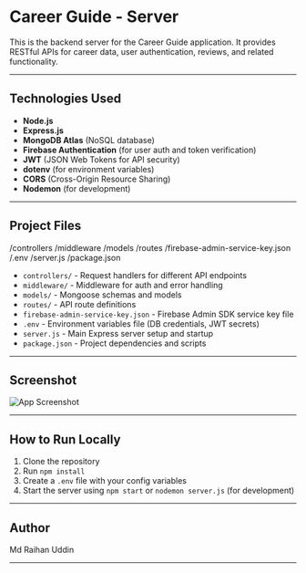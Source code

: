 # Career Guide - Server

This is the backend server for the Career Guide application. It provides RESTful APIs for career data, user authentication, reviews, and related functionality.

---

## Technologies Used

- **Node.js**  
- **Express.js**  
- **MongoDB Atlas** (NoSQL database)  
- **Firebase Authentication** (for user auth and token verification)  
- **JWT** (JSON Web Tokens for API security)  
- **dotenv** (for environment variables)  
- **CORS** (Cross-Origin Resource Sharing)  
- **Nodemon** (for development)

---

## Project Files

/controllers
/middleware
/models
/routes
/firebase-admin-service-key.json
/.env
/server.js
/package.json

- `controllers/` - Request handlers for different API endpoints  
- `middleware/` - Middleware for auth and error handling  
- `models/` - Mongoose schemas and models  
- `routes/` - API route definitions  
- `firebase-admin-service-key.json` - Firebase Admin SDK service key file  
- `.env` - Environment variables file (DB credentials, JWT secrets)  
- `server.js` - Main Express server setup and startup  
- `package.json` - Project dependencies and scripts

---

## Screenshot

![App Screenshot](https://i.ibb.co/93Htf93f/Screenshot-2025-06-24-124608.png)

---

## How to Run Locally

1. Clone the repository  
2. Run `npm install`  
3. Create a `.env` file with your config variables  
4. Start the server using `npm start` or `nodemon server.js` (for development)

---

## Author

Md Raihan Uddin

---

